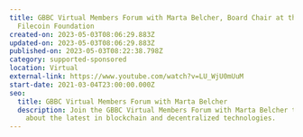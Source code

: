 ```yaml
---
title: GBBC Virtual Members Forum with Marta Belcher, Board Chair at the
  Filecoin Foundation
created-on: 2023-05-03T08:06:29.883Z
updated-on: 2023-05-03T08:06:29.883Z
published-on: 2023-05-03T08:22:38.798Z
category: supported-sponsored
location: Virtual
external-link: https://www.youtube.com/watch?v=LU_WjU0mUuM
start-date: 2021-03-04T23:00:00.000Z
seo:
  title: GBBC Virtual Members Forum with Marta Belcher
  description: Join the GBBC Virtual Members Forum with Marta Belcher to learn
    about the latest in blockchain and decentralized technologies.
---
```

